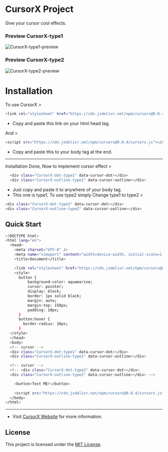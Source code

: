 # CursorX Project
Give your cursor cool effects.

### Preview CursorX-type1

![CursorX-type1-preview](https://ik.imagekit.io/iamovi/CursorX/CursorX-type1-preview.gif?updatedAt=1700823392044)

### Preview CursorX-type2

![CursorX-type2-preview](https://ik.imagekit.io/iamovi/CursorX/CursorX-type2-preview.gif?updatedAt=1700823375495)

# Installation

To use CursorX >
```bash
<link rel="stylesheet" href="https://cdn.jsdelivr.net/npm/cursorx@0.0.4/cursorx-style.css">
```
- Copy and paste this link on your html head tag.

And >
```bash
<script src="https://cdn.jsdelivr.net/npm/cursorx@0.0.4/cursorx.js"></script>
```
- Copy and paste this to your body tag at the end.
---
Installation Done, Now to implement cursor effect > 
```bash
  <div class="CursorX-dot-type1" data-cursor-dot></div>
  <div class="CursorX-outline-type1" data-cursor-outline></div>
```
- Just copy and paste it to anywhere of your body tag.
- This one is type1, To use type2 simply Change type1 to type2 >
```bash
<div class="CursorX-dot-type2" data-cursor-dot></div>
<div class="CursorX-outline-type2" data-cursor-outline></div>
```
## Quick Start
```bash
<!DOCTYPE html>
<html lang="en">
  <head>
    <meta charset="UTF-8" />
    <meta name="viewport" content="width=device-width, initial-scale=1.0" />
    <title>Document</title>

    <link rel="stylesheet" href="https://cdn.jsdelivr.net/npm/cursorx@0.0.4/cursorx-style.css">    
    <style>
      button {
          background-color: aquamarine;
          cursor: pointer;
          display: block;
          border: 1px solid black;
          margin: auto;
          margin-top: 150px;
          padding: 10px;
      }
      button:hover {
        border-radius: 10px;
      }
  </style>
  </head>
  <body>
  <!-- cursor -->
  <div class="CursorX-dot-type1" data-cursor-dot></div>
  <div class="CursorX-outline-type1" data-cursor-outline></div>

  <!-- cursor -->
  <!-- <div class="CursorX-dot-type2" data-cursor-dot></div>
  <div class="CursorX-outline-type2" data-cursor-outline></div> -->

    <button>Test ME!</button>
    
    <script src="https://cdn.jsdelivr.net/npm/cursorx@0.0.4/cursorx.js"></script>
  </body>
</html>
```

---

- Visit [CursorX Website](https://iamovi.github.io/CursorX/) for more information.

## License

This project is licensed under the [MIT License](LICENSE).